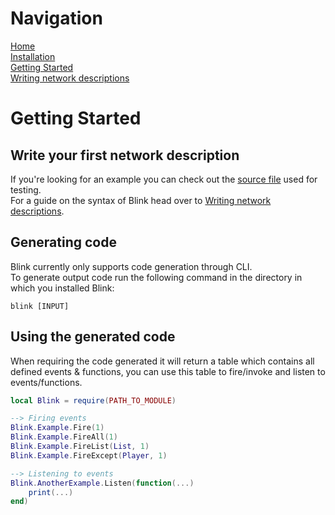 # Navigation
[Home](https://github.com/1Axen/Blink/blob/main/README.md)  
[Installation](https://github.com/1Axen/Blink/blob/main/docs/Installation.md)  
[Getting Started](https://github.com/1Axen/Blink/blob/main/docs/Getting-Started.md)  
[Writing network descriptions](https://github.com/1Axen/Blink/blob/main/docs/Using.md)
# Getting Started
## Write your first network description
If you're looking for an example you can check out the [source file](https://github.com/1Axen/Blink/blob/main/test/Source.txt) used for testing.  
For a guide on the syntax of Blink head over to [Writing network descriptions](https://github.com/1Axen/Blink/blob/main/docs/Using.md).
## Generating code
Blink currently only supports code generation through CLI.  
To generate output code run the following command in the directory in which you installed Blink:
```
blink [INPUT]
``` 
## Using the generated code
When requiring the code generated it will return a table which contains all defined events & functions, you can use this table to fire/invoke and listen to events/functions.
```lua
local Blink = require(PATH_TO_MODULE)

--> Firing events
Blink.Example.Fire(1)
Blink.Example.FireAll(1)
Blink.Example.FireList(List, 1)
Blink.Example.FireExcept(Player, 1)

--> Listening to events
Blink.AnotherExample.Listen(function(...)
    print(...)
end)
```

